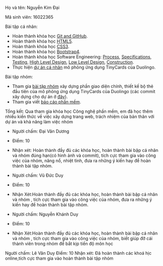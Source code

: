 Họ và tên: Nguyễn Kim Đại

Mã sinh viên: 16022365

Bài tập cá nhân:

* Hoàn thành khóa học [Git and GitHub](https://github.com/truonganhhoang/INT2208-2-2018/blob/master/NguyenKimDai/Git%20and%20GitHub/Git%20and%20GitHub.png).
* Hoàn thành khóa học [HTML5](https://github.com/truonganhhoang/INT2208-2-2018/tree/master/NguyenKimDai/HTML5).
* Hoàn thành khóa học [CSS3](https://github.com/truonganhhoang/INT2208-2-2018/tree/master/NguyenKimDai/CSS3).
* Hoàn thành khóa học [Bootstrap4](https://github.com/truonganhhoang/INT2208-2-2018/tree/master/NguyenKimDai/Bootstrap4).
* Hoàn thành khóa học Software Engineering: [Process](https://github.com/truonganhhoang/INT2208-2-2018/blob/master/NguyenKimDai/process.png), [Specifications](https://github.com/truonganhhoang/INT2208-2-2018/blob/master/NguyenKimDai/specifications.png), [Testing](https://github.com/truonganhhoang/INT2208-2-2018/blob/master/NguyenKimDai/testing.png), [High Level Design](https://github.com/truonganhhoang/INT2208-2-2018/blob/master/NguyenKimDai/highleveldesign.png), [Low Level Design](https://github.com/truonganhhoang/INT2208-2-2018/blob/master/NguyenKimDai/lowleveldesign.png), [Construction](https://github.com/truonganhhoang/INT2208-2-2018/blob/master/NguyenKimDai/construction.png).
* Thực hiện [dự án cá nhân](https://github.com/truonganhhoang/INT2208-2-2018/tree/master/NguyenKimDai/Bai%20tap%20tuan%206) mô phỏng ứng dụng TinyCards của Duolingo.

Bài tập nhóm:

* Tham gia [bài tập nhóm](https://github.com/truonganhhoang/INT2208-2-2018/tree/master/nhom-HLT) xây dựng phần giao diện chính, thiết kế bộ thẻ đầu tiên của mô phỏng ứng dụng TinyCards của Duolingo (các commit xây dựng cho dự án ở [đây](https://github.com/NguyenKimDai/INT2208-2-2018/commit/c059cb12daaad3599a6a6e3a5c0322bcc05064b3)).
* Tham gia viết [báo cáo phần mềm](https://docs.google.com/document/d/1PSt0JK8gl7i3VTp_l_H9uK71v7lyUe81sUKVzEEuk1A/edit#heading=h.eqdupl8g2s7q).

Tổng kết: Qua tham gia khóa học Công nghệ phần mềm, em đã học thêm nhiều kiến thức về việc xây dựng trang web, trách nhiệm của bản thân với dự án và khả năng làm việc nhóm


* Người chấm: Đại Văn Dương
* Điểm: 10
* Nhận xét: Hoàn thành đầy đủ các khóa học, hoàn thành bài bập cá nhân và nhóm đúng hạn(có hình ảnh và commit), tích cực tham gia vào công việc của nhóm, năng nổ, nhiệt tình, đưa ra những ý kiến hay để hoàn thành bài tập nhóm.

* Người chấm: Vũ Đức Duy
* Điểm: 10
* Nhận Xét:Hoàn thành đầy đủ các khóa học, hoàn thành bài bập cá nhân và nhóm , tích cực tham gia vào công việc của nhóm, đưa ra những ý kiến hay để hoàn thành bài tập nhóm.

* Người chấm: Nguyễn Khánh Duy
* Điểm: 10
* Nhận Xét:Hoàn thành đầy đủ các khóa học, hoàn thành bài bập cá nhân và nhóm , tích cực tham gia vào công việc của nhóm, biết giúp đỡ cái thành viên trong nhóm để bắt kịp tiến độ môn học

Người chấm: Lê Văn Duy
Điểm: 10
Nhận xét: Đã hoàn thành các khoá hịc online,tích cực tham gia vào hoàn thành bài tập nhóm
